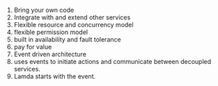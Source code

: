 1. Bring your own code
2. Integrate with and extend other services
3. Flexible resource and concurrency model
4. flexible permission model
5. built in availability and fault tolerance
6. pay for value
7. Event driven architecture
8. uses events to initiate actions and communicate between decoupled services.
9. Lamda starts with the event. 
